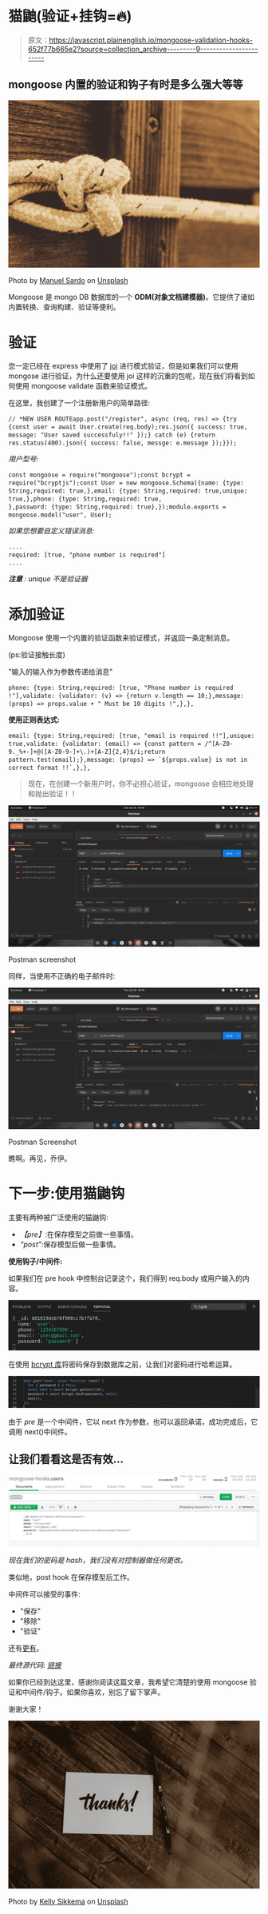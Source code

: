 # 猫鼬(验证+挂钩=🔥)

> 原文：<https://javascript.plainenglish.io/mongoose-validation-hooks-652f77b665e2?source=collection_archive---------9----------------------->

## mongoose 内置的验证和钩子有时是多么强大等等

![](img/63f03a3b9857b227a141946af098793a.png)

Photo by [Manuel Sardo](https://unsplash.com/@manuelsardo?utm_source=medium&utm_medium=referral) on [Unsplash](https://unsplash.com?utm_source=medium&utm_medium=referral)

Mongoose 是 mongo DB 数据库的一个 **ODM(对象文档建模器)**。它提供了诸如内置转换、查询构建、验证等便利。

# **验证**

您一定已经在 express 中使用了 [joi](https://www.npmjs.com/package/joi) 进行模式验证，但是如果我们可以使用 mongose 进行验证，为什么还要使用 joi 这样的沉重的包呢，现在我们将看到如何使用 mongoose validate 函数来验证模式。

在这里，我创建了一个注册新用户的简单路径:

```
// *NEW USER ROUTEapp.post("/register", async (req, res) => {try {const user = await User.create(req.body);res.json({ success: true, message: "User saved successfuly!!" });} catch (e) {return res.status(400).json({ success: false, messge: e.message });}});
```

*用户型号:*

```
const mongoose = require("mongoose");const bcrypt = require("bcryptjs");const User = new mongoose.Schema({name: {type: String,required: true,},email: {type: String,required: true,unique: true,},phone: {type: String,required: true,
},password: {type: String,required: true},});module.exports = mongoose.model("user", User);
```

*如果您想要自定义错误消息:*

```
....
required: [true, "phone number is required"]
....
```

***注意*** *: unique 不是验证器*

# **添加验证**

Mongoose 使用一个内置的验证函数来验证模式，并返回一条定制消息。

(ps:验证接触长度)

"输入的输入作为参数传递给消息"

```
phone: {type: String,required: [true, "Phone number is required !"],validate: {validator: (v) => {return v.length == 10;},message: (props) => props.value + " Must be 10 digits !",},},
```

**使用正则表达式:**

```
email: {type: String,required: [true, "email is required !!"],unique: true,validate: {validator: (email) => {const pattern = /^[A-Z0-9._%+-]+@([A-Z0-9-]+\.)+[A-Z]{2,4}$/i;return pattern.test(email);},message: (props) => `${props.value} is not in correct format !!`,},},
```

> 现在，在创建一个新用户时，你不必担心验证，mongoose 会相应地处理和抛出验证！！

![](img/444da0c8268135fd714c2d98d3274d28.png)

Postman screenshot

同样，当使用不正确的电子邮件时:

![](img/103ac3ded461630a67328426c60961ed.png)

Postman Screenshot

瞧啊。再见，乔伊。

# 下一步:使用猫鼬钩

主要有两种被广泛使用的猫鼬钩:

*   *【pre】*:在保存模型之前做一些事情。
*   *“post”*:保存模型后做一些事情。

**使用钩子/中间件:**

如果我们在 pre hook 中控制台记录这个，我们得到 req.body 或用户输入的内容。

![](img/d3d9dea03fac8e78e5f2f7ece2a9044f.png)

在使用 [bcrypt 库](https://www.npmjs.com/package/bcryptjs)将密码保存到数据库之前，让我们对密码进行哈希运算。

![](img/91e0d001cf6f6435a6a4070e71da7384.png)

由于 *pre* 是一个中间件，它以 next 作为参数，也可以返回承诺，成功完成后，它调用 next()中间件。

## 让我们看看这是否有效…

![](img/5d6f9ce771c76ce6957ccaae8fb23657.png)

*现在我们的密码是 hash，我们没有对控制器做任何更改。*

类似地，post hook 在保存模型后工作。

中间件可以接受的事件:

*   "保存"
*   "移除"
*   "验证"

还有[更有](https://mongoosejs.com/docs/validation.html)。

*最终源代码:* [*链接*](https://github.com/anandpd/mongoose-validation-medium)

如果你已经到达这里，感谢你阅读这篇文章，我希望它清楚的使用 mongoose 验证和中间件/钩子。如果你喜欢，别忘了留下掌声。

谢谢大家！

![](img/f3202fbfef8ebae26a9accccb442316a.png)

Photo by [Kelly Sikkema](https://unsplash.com/@kellysikkema?utm_source=medium&utm_medium=referral) on [Unsplash](https://unsplash.com?utm_source=medium&utm_medium=referral)